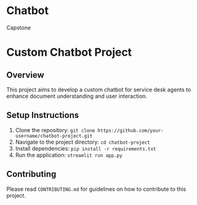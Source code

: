 # Chatbot
Capstone
# Custom Chatbot Project

## Overview
This project aims to develop a custom chatbot for service desk agents to enhance document understanding and user interaction.

## Setup Instructions
1. Clone the repository: `git clone https://github.com/your-username/chatbot-project.git`
2. Navigate to the project directory: `cd chatbot-project`
3. Install dependencies: `pip install -r requirements.txt`
4. Run the application: `streamlit run app.py`

## Contributing
Please read `CONTRIBUTING.md` for guidelines on how to contribute to this project.
